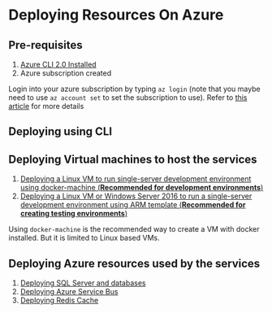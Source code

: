 # Deploying Resources On Azure

## Pre-requisites
1. [Azure CLI 2.0 Installed](https://docs.microsoft.com/en-us/cli/azure/install-azure-cli)
2. Azure subscription created

Login into your azure subscription by typing `az login` (note that you maybe need to use `az account set` to set the subscription to use). Refer to [this article](https://docs.microsoft.com/en-us/cli/azure/authenticate-azure-cli) for more details

## Deploying using CLI

## Deploying Virtual machines to host the services

1. [Deploying a Linux VM to run single-server development environment using docker-machine (**Recommended for development environments**)](az/vms/docker-machine.md)
2. [Deploying a Linux VM or Windows Server 2016 to run a single-server development environment using ARM template (**Recommended for creating testing environments**)](az/vms/plain-vm.md)

Using `docker-machine` is the recommended way to create a VM with docker installed. But it is limited to Linux based VMs.

## Deploying Azure resources used by the services

1. [Deploying SQL Server and databases](az/sql/readme.md)
2. [Deploying Azure Service Bus](az/servicebus/readme.md)
3. [Deploying Redis Cache](az/redis/readme.md)






